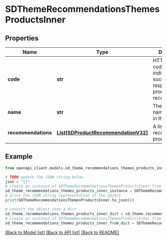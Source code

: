 # SDThemeRecommendationsThemesProductsInner


## Properties

Name | Type | Description | Notes
------------ | ------------- | ------------- | -------------
**code** | **str** | HTTP status code 200 indicating a successful response for product recomendations. | [optional] 
**name** | **str** | The theme name specified in the request. | [optional] 
**recommendations** | [**List[SDProductRecommendationV32]**](SDProductRecommendationV32.md) | A list of recommended products. | [optional] 

## Example

```python
from openapi_client.models.sd_theme_recommendations_themes_products_inner import SDThemeRecommendationsThemesProductsInner

# TODO update the JSON string below
json = "{}"
# create an instance of SDThemeRecommendationsThemesProductsInner from a JSON string
sd_theme_recommendations_themes_products_inner_instance = SDThemeRecommendationsThemesProductsInner.from_json(json)
# print the JSON string representation of the object
print(SDThemeRecommendationsThemesProductsInner.to_json())

# convert the object into a dict
sd_theme_recommendations_themes_products_inner_dict = sd_theme_recommendations_themes_products_inner_instance.to_dict()
# create an instance of SDThemeRecommendationsThemesProductsInner from a dict
sd_theme_recommendations_themes_products_inner_from_dict = SDThemeRecommendationsThemesProductsInner.from_dict(sd_theme_recommendations_themes_products_inner_dict)
```
[[Back to Model list]](../README.md#documentation-for-models) [[Back to API list]](../README.md#documentation-for-api-endpoints) [[Back to README]](../README.md)


